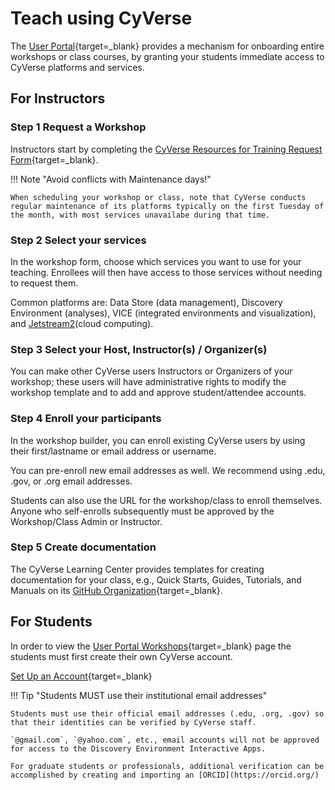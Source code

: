 # Teach using CyVerse 

The [User Portal](https://user.cyverse.org){target=_blank} provides a mechanism for onboarding entire workshops or class courses, by granting your students immediate access to CyVerse platforms and services.

## For Instructors

### Step 1 Request a Workshop

Instructors start by completing the [CyVerse Resources for Training Request Form](https://user.cyverse.org/requests/8){target=_blank}. 

!!! Note "Avoid conflicts with Maintenance days!"

    When scheduling your workshop or class, note that CyVerse conducts regular maintenance of its platforms typically on the first Tuesday of the month, with most services unavailabe during that time. 
    
### Step 2 Select your services

In the workshop form, choose which services you want to use for your teaching. Enrollees will then have access to
those services without needing to request them.

Common platforms are: Data Store (data management), Discovery Environment (analyses), VICE (integrated environments and visualization), and [Jetstream2](https://jetstream-cloud.org/)(cloud computing).

### Step 3 Select your Host, Instructor(s) / Organizer(s)

You can make other CyVerse users Instructors or Organizers of your workshop; these users will have administrative rights to modify the workshop template and to add and approve student/attendee accounts.

### Step 4 Enroll your participants

In the workshop builder, you can enroll existing CyVerse users by using their first/lastname or email address or username. 

You can pre-enroll new email addresses as well. We recommend using .edu, .gov, or .org email addresses. 

Students can also use the URL for the workshop/class to enroll themselves. Anyone who self-enrolls subsequently must be approved by the Workshop/Class Admin or Instructor.

### Step 5 Create documentation

The CyVerse Learning Center provides templates for creating documentation for your class, e.g., Quick Starts, Guides, Tutorials, and Manuals on its [GitHub Organization](){target=_blank}.

## For Students

In order to view the [User Portal Workshops](https://user.cyverse.org){target=_blank} page the students must first create their own CyVerse account.

[Set Up an Account](../account.md){target=_blank}

!!! Tip "Students MUST use their institutional email addresses"

    Students must use their official email addresses (.edu, .org, .gov) so that their identities can be verified by CyVerse staff.
    
    `@gmail.com`, `@yahoo.com`, etc., email accounts will not be approved for access to the Discovery Environment Interactive Apps.
    
    For graduate students or professionals, additional verification can be accomplished by creating and importing an [ORCID](https://orcid.org/)
    

